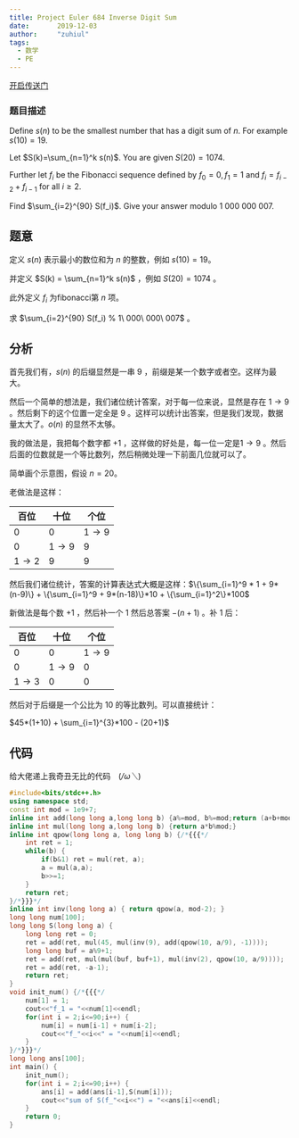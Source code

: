 ```yaml
---
title: Project Euler 684 Inverse Digit Sum
date:       2019-12-03
author:     "zuhiul"
tags:
  - 数学
  - PE
---
```



[开启传送门](https://projecteuler.net/problem=684)

### 题目描述
<!-- more -->

Define $s(n)$ to be the smallest number that has a digit sum of $n$. For example $s(10)=19$.

Let $S(k)=\sum_{n=1}^k s(n)$. You are given $S(20)=1074$.

Further let $f_i$ be the Fibonacci sequence defined by $f_0=0,f_1=1$ and $f_i=f_{i−2}+f_{i−1}$ for all $i≥2$.

Find $\sum_{i=2}^{90} S(f_i)$. Give your answer modulo $1\ 000\ 000\ 007$.

## 题意

定义 $s(n)$  表示最小的数位和为 $n$ 的整数，例如 $s(10) = 19$。

并定义 $S(k) = \sum_{n=1}^k s(n)$ ，例如 $S(20) = 1074$ 。

此外定义 $f_i$ 为fibonacci第 $n$ 项。

求 $\sum_{i=2}^{90} S(f_i) % 1\ 000\ 000\ 007$ 。

## 分析

首先我们有，$s(n)$ 的后缀显然是一串 $9$ ，前缀是某一个数字或者空。这样为最大。

然后一个简单的想法是，我们诸位统计答案，对于每一位来说，显然是存在 $1\rightarrow 9$ 。然后剩下的这个位置一定全是 $9$ 。这样可以统计出答案，但是我们发现，数据量太大了。$o(n)$ 的显然不太够。

我的做法是，我把每个数字都 $+1$ ，这样做的好处是，每一位一定是$1\rightarrow9$ 。然后后面的位数就是一个等比数列，然后稍微处理一下前面几位就可以了。

简单画个示意图，假设 $n = 20$。

老做法是这样：

| 百位 | 十位 | 个位 |
| ---- | ---- | ---- |
| $0$    | $0$    | $1\rightarrow9$ |
|$0$| $1\rightarrow 9$ |$9$|
|$1\rightarrow 2$| $9$|$9$|

然后我们诸位统计，答案的计算表达式大概是这样：$\{\sum_{i=1}^9 * 1 + 9*(n-9)\} + \{\sum_{i=1}^9 + 9*(n-18)\}*10 + \{\sum_{i=1}^2\}*100$



新做法是每个数 $+1$ ，然后补一个 $1$ 然后总答案 $-(n+1)$ 。补 $1$ 后：

| 百位 | 十位 | 个位 |
| ---- | ---- | ---- |
| $0$    | $0$    | $1\rightarrow9$ |
|$0$| $1\rightarrow 9$ |$0$|
|$1\rightarrow 3$| $0$ |$0$|

然后对于后缀是一个公比为 $10$ 的等比数列。可以直接统计：

$45*(1+10) + \sum_{i=1}^{3}*100 - (20+1)$

## 代码

给大佬递上我奇丑无比的代码　(*/ω＼*)

```cpp
#include<bits/stdc++.h>
using namespace std;
const int mod = 1e9+7;
inline int add(long long a,long long b) {a%=mod, b%=mod;return (a+b+mod)%mod;}
inline int mul(long long a,long long b) {return a*b%mod;}
inline int qpow(long long a, long long b) {/*{{{*/
	int ret = 1;
	while(b) {
		if(b&1) ret = mul(ret, a);
		a = mul(a,a);
		b>>=1;
	}
	return ret;
}/*}}}*/
inline int inv(long long a) { return qpow(a, mod-2); }
long long num[100];
long long S(long long a) {
	long long ret = 0;
	ret = add(ret, mul(45, mul(inv(9), add(qpow(10, a/9), -1))));
	long long buf = a%9+1;
	ret = add(ret, mul(mul(buf, buf+1), mul(inv(2), qpow(10, a/9))));
	ret = add(ret, -a-1);
	return ret;
}
void init_num() {/*{{{*/
	num[1] = 1;
	cout<<"f_1 = "<<num[1]<<endl;
	for(int i = 2;i<=90;i++) {
		num[i] = num[i-1] + num[i-2];
		cout<<"f_"<<i<<" = "<<num[i]<<endl;
	}
}/*}}}*/
long long ans[100];
int main() {
	init_num();
	for(int i = 2;i<=90;i++) {
		ans[i] = add(ans[i-1],S(num[i]));
		cout<<"sum of S(f_"<<i<<") = "<<ans[i]<<endl;
	}
	return 0;
}
```

